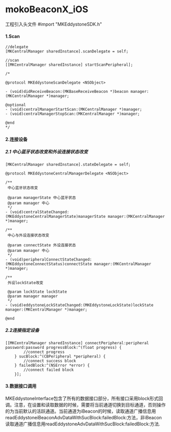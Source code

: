 # mokoBeaconX_iOS
工程引入头文件
#import "MKEddystoneSDK.h"
#### 1.Scan
```
//delegate
[MKCentralManager sharedInstance].scanDelegate = self;

//scan
[[MKCentralManager sharedInstance] startScanPeripheral];

/*

@protocol MKEddystoneScanDelegate <NSObject>

- (void)didReceiveBeacon:(MKBaseReceiveBeacon *)beacon manager:(MKCentralManager *)manager;

@optional
- (void)centralManagerStartScan:(MKCentralManager *)manager;
- (void)centralManagerStopScan:(MKCentralManager *)manager;

@end
*/

```

#### 2.连接设备

##### 2.1 中心蓝牙状态改变和外设连接状态改变
```
[MKCentralManager sharedInstance].stateDelegate = self;

@protocol MKEddystoneCentralManagerDelegate <NSObject>

/**
 中心蓝牙状态改变
 
 @param managerState 中心蓝牙状态
 @param manager 中心
 */
- (void)centralStateChanged:(MKEddystoneCentralManagerState)managerState manager:(MKCentralManager *)manager;

/**
 中心与外设连接状态改变
 
 @param connectState 外设连接状态
 @param manager 中心
 */
- (void)peripheralConnectStateChanged:(MKEddystoneConnectStatus)connectState manager:(MKCentralManager *)manager;

/**
 外设lockState改变

 @param lockState lockState
 @param manager manager
 */
- (void)eddystoneLockStateChanged:(MKEddystoneLockState)lockState manager:(MKCentralManager *)manager;

@end
```

##### 2.2连接指定设备

```
[[MKCentralManager sharedInstance] connectPeripheral:peripheral password:password progressBlock:^(float progress) {
        //connect progress
    } sucBlock:^(CBPeripheral *peripheral) {
        //connect success block
    } failedBlock:^(NSError *error) {
        //connect failed block
    }];
```

#### 3.数据接口调用
MKEddystoneInterface包含了所有的数据接口部分，所有接口采用block形式回调。注意，在设置和读取数据的时候，需要将当前通道切换到目标通道，否则操作的为当前默认的活跃通道。当前通道为iBeacon的时候，读取通道广播信息用readEddystoneiBeaconAdvDataWithSucBlock:failedBlock:方法，非iBeacon读取通道广播信息用readEddystoneAdvDataWithSucBlock:failedBlock:方法.



